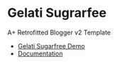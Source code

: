 # Gelati Sugrarfee
A+ Retrofitted Blogger v2 Template

- [Gelati Sugarfree Demo](https://gelati.sugar3.io/)
- [Documentation](https://gelati.sugar3.io/p/docs.html)

